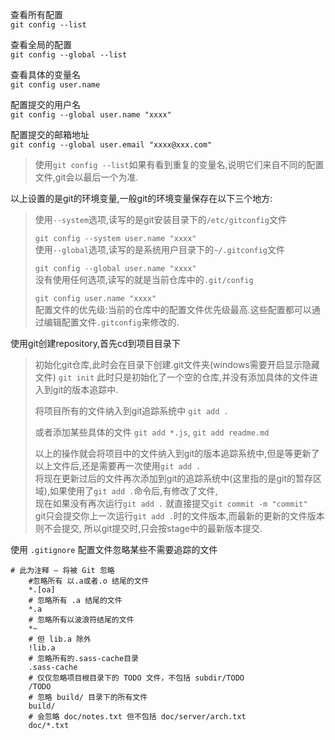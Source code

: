 
查看所有配置     
`git config --list` 

查看全局的配置    
`git config --global --list`  

查看具体的变量名       
`git config user.name`   

配置提交的用户名       
`git config --global user.name "xxxx"`      

配置提交的邮箱地址      
`git config --global user.email "xxxx@xxx.com"`

>  使用`git config --list`如果有看到重复的变量名,说明它们来自不同的配置文件,git会以最后一个为准.

以上设置的是git的环境变量,一般git的环境变量保存在以下三个地方:
>   使用`--system`选项,读写的是git安装目录下的`/etc/gitconfig`文件  
>   
>   `git config --system user.name "xxxx"`  
>   使用`--global`选项,读写的是系统用户目录下的`~/.gitconfig`文件   
>   
>   `git config --global user.name "xxxx"`  
>   没有使用任何选项,读写的就是当前仓库中的`.git/config`   
>   
>   `git config user.name "xxxx"`           
>   配置文件的优先级:当前的仓库中的配置文件优先级最高.这些配置都可以通过编辑配置文件`.gitconfig`来修改的.      

使用git创建repository,首先cd到项目目录下
>   初始化git仓库,此时会在目录下创建.git文件夹(windows需要开启显示隐藏文件)
>   `git init`
>   此时只是初始化了一个空的仓库,并没有添加具体的文件进入到git的版本追踪中.
>   
>   将项目所有的文件纳入到git追踪系统中
>   `git add .`
>   
>   或者添加某些具体的文件
>   `git add *.js`, `git add readme.md`
>   
>   以上的操作就会将项目中的文件纳入到git的版本追踪系统中,但是等更新了以上文件后,还是需要再一次使用`git add .`       
>   将现在更新过后的文件再次添加到git的追踪系统中(这里指的是git的暂存区域),如果使用了`git add .`命令后,有修改了文件,             
>   现在如果没有再次运行`git add .` 就直接提交`git commit -m "commit"`          
>   git只会提交你上一次运行`git add .`时的文件版本,而最新的更新的文件版本则不会提交,
>   所以git提交时,只会按stage中的最新版本提交.      

使用 `.gitignore` 配置文件忽略某些不需要追踪的文件    

```
# 此为注释 – 将被 Git 忽略
    #忽略所有 以.a或者.o 结尾的文件
    *.[oa]
    # 忽略所有 .a 结尾的文件
    *.a
    # 忽略所有以波浪符结尾的文件
    *~
    # 但 lib.a 除外
    !lib.a
    # 忽略所有的.sass-cache目录
    .sass-cache
    # 仅仅忽略项目根目录下的 TODO 文件，不包括 subdir/TODO
    /TODO
    # 忽略 build/ 目录下的所有文件
    build/
    # 会忽略 doc/notes.txt 但不包括 doc/server/arch.txt
    doc/*.txt
```

